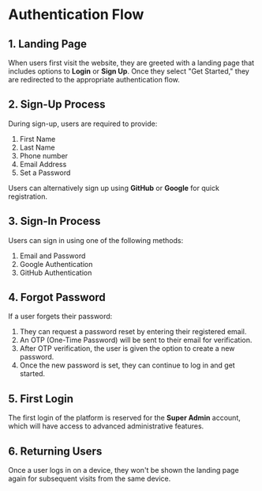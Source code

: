 # Authentication Flow

## 1. Landing Page

When users first visit the website, they are greeted with a landing page that includes options to **Login** or **Sign Up**.
Once they select "Get Started," they are redirected to the appropriate authentication flow.

## 2. Sign-Up Process

During sign-up, users are required to provide:

1. First Name
2. Last Name
3. Phone number
4. Email Address
5. Set a Password

Users can alternatively sign up using **GitHub** or **Google** for quick registration.

## 3. Sign-In Process

Users can sign in using one of the following methods:

1. Email and Password
2. Google Authentication
3. GitHub Authentication

## 4. Forgot Password

If a user forgets their password:

1. They can request a password reset by entering their registered email.
2. An OTP (One-Time Password) will be sent to their email for verification.
3. After OTP verification, the user is given the option to create a new password.
4. Once the new password is set, they can continue to log in and get started.


## 5. First Login

The first login of the platform is reserved for the **Super Admin** account, which will have access to advanced administrative features.

## 6. Returning Users

Once a user logs in on a device, they won't be shown the landing page again for subsequent visits from the same device.